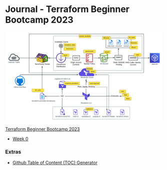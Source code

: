 # Journal - Terraform Beginner Bootcamp 2023

![Architectural Diagram](./assets/architecture.png)

[Terraform Beginner Bootcamp 2023](https://app.exampro.co/student/journey/terraform-cpb)

- [Week 0](./journal/week0.md)

### Extras
- [Github Table of Content (TOC) Generator](https://ecotrust-canada.github.io/markdown-toc/)
